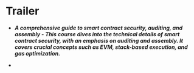 # Trailer
- ***A comprehensive guide to smart contract security, auditing, and assembly - This course dives into the technical details of smart contract security, with an emphasis on auditing and assembly. It covers crucial concepts such as EVM, stack-based execution, and gas optimization.***

- 